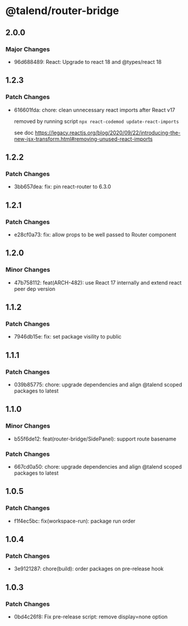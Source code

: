 # @talend/router-bridge

## 2.0.0

### Major Changes

- 96d688489: React: Upgrade to react 18 and @types/react 18

## 1.2.3

### Patch Changes

- 616601fda: chore: clean unnecessary react imports after React v17

  removed by running script `npx react-codemod update-react-imports`

  see doc https://legacy.reactjs.org/blog/2020/09/22/introducing-the-new-jsx-transform.html#removing-unused-react-imports

## 1.2.2

### Patch Changes

- 3bb657dea: fix: pin react-router to 6.3.0

## 1.2.1

### Patch Changes

- e28cf0a73: fix: allow props to be well passed to Router component

## 1.2.0

### Minor Changes

- 47b758112: feat(ARCH-482): use React 17 internally and extend react peer dep version

## 1.1.2

### Patch Changes

- 7946db15e: fix: set package visility to public

## 1.1.1

### Patch Changes

- 039b85775: chore: upgrade dependencies and align @talend scoped packages to latest

## 1.1.0

### Minor Changes

- b55f6de12: feat(router-bridge/SidePanel): support route basename

### Patch Changes

- 667cd0a50: chore: upgrade dependencies and align @talend scoped packages to latest

## 1.0.5

### Patch Changes

- f1f4ec5bc: fix(workspace-run): package run order

## 1.0.4

### Patch Changes

- 3e9121287: chore(build): order packages on pre-release hook

## 1.0.3

### Patch Changes

- 0bd4c26f8: Fix pre-release script: remove display=none option
